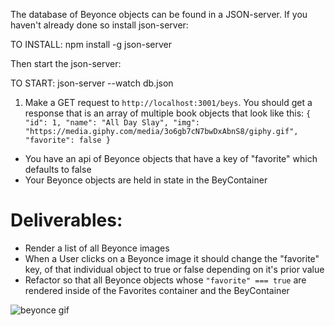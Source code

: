The database of Beyonce objects can be found in a JSON-server. If you haven't already done so install json-server:

TO INSTALL: npm install -g json-server

Then start the json-server:

TO START: json-server --watch db.json

1. Make a GET request to `http://localhost:3001/beys`. You should get a response that is an array of multiple book objects that look like this:
   `{ "id": 1, "name": "All Day Slay", "img": "https://media.giphy.com/media/3o6gb7cN7bwDxAbnS8/giphy.gif", "favorite": false }`

- You have an api of Beyonce objects that have a key of "favorite" which defaults to false
- Your Beyonce objects are held in state in the BeyContainer

# Deliverables:

- Render a list of all Beyonce images
- When a User clicks on a Beyonce image it should change the "favorite" key, of that individual object to true or false depending on it's prior value
- Refactor so that all Beyonce objects whose `"favorite" === true` are rendered inside of the Favorites container and the BeyContainer

![beyonce gif](bey-slay.gif)
